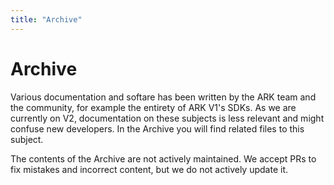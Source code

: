 ```yaml
---
title: "Archive"
---
```


# Archive

Various documentation and softare has been written by the ARK team and the community, for example the entirety of ARK V1's SDKs. As we are currently on V2, documentation on these subjects is less relevant and might confuse new developers. In the Archive you will find related files to this subject.

The contents of the Archive are not actively maintained. We accept PRs to fix mistakes and incorrect content, but we do not actively update it.